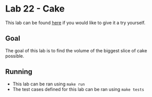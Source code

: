# Lab 22 - Cake

This lab can be found [here](https://open.kattis.com/problems/pieceofcake2) if you would like to give it a try yourself.

## Goal

The goal of this lab is to find the volume of the biggest slice of cake possible.

## Running

- This lab can be ran using `make run`
- The test cases defined for this lab can be ran using `make tests`